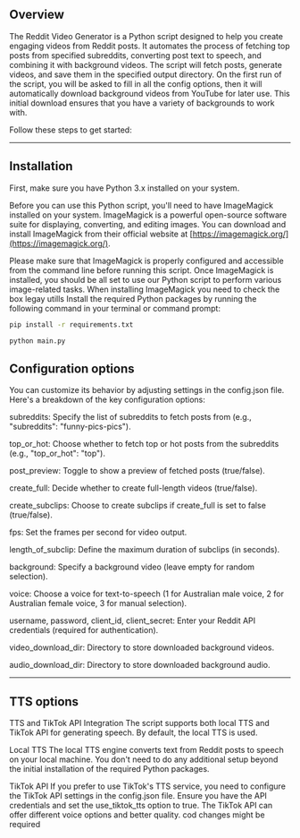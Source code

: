 ## Overview
The Reddit Video Generator is a Python script designed to help you create engaging videos from Reddit posts. It automates the process of fetching top posts from specified subreddits, converting post text to speech, and combining it with background videos. The script will fetch posts, generate videos, and save them in the specified output directory. On the first run of the script, you will be asked to fill in all the config options, then it will automatically download background videos from YouTube for later use. This initial download ensures that you have a variety of backgrounds to work with.

Follow these steps to get started:

---

## Installation
First, make sure you have Python 3.x installed on your system.

Before you can use this Python script, you'll need to have ImageMagick installed on your system. ImageMagick is a powerful open-source software suite for displaying, converting, and editing images. You can download and install ImageMagick from their official website at [https://imagemagick.org/](https://imagemagick.org/).

Please make sure that ImageMagick is properly configured and accessible from the command line before running this script. Once ImageMagick is installed, you should be all set to use our Python script to perform various image-related tasks.
When installing ImageMagick you need to check the box legay utills
Install the required Python packages by running the following command in your terminal or command prompt:

```sh
pip install -r requirements.txt
```
```sh
python main.py
```

## Configuration options
You can customize its behavior by adjusting settings in the config.json file. Here's a breakdown of the key configuration options:

subreddits: Specify the list of subreddits to fetch posts from (e.g., "subreddits": "funny-pics-pics").

top_or_hot: Choose whether to fetch top or hot posts from the subreddits (e.g., "top_or_hot": "top").

post_preview: Toggle to show a preview of fetched posts (true/false).

create_full: Decide whether to create full-length videos (true/false).

create_subclips: Choose to create subclips if create_full is set to false (true/false).

fps: Set the frames per second for video output.

length_of_subclip: Define the maximum duration of subclips (in seconds).

background: Specify a background video (leave empty for random selection).

voice: Choose a voice for text-to-speech (1 for Australian male voice, 2 for Australian female voice, 3 for manual selection).

username, password, client_id, client_secret: Enter your Reddit API credentials (required for authentication).

video_download_dir: Directory to store downloaded background videos.

audio_download_dir: Directory to store downloaded background audio.


---

## TTS options
TTS and TikTok API Integration
The script supports both local TTS and TikTok API for generating speech. By default, the local TTS is used.

Local TTS
The local TTS engine converts text from Reddit posts to speech on your local machine. You don't need to do any additional setup beyond the initial installation of the required Python packages.

TikTok API
If you prefer to use TikTok's TTS service, you need to configure the TikTok API settings in the config.json file. Ensure you have the API credentials and set the use_tiktok_tts option to true. The TikTok API can offer different voice options and better quality. cod changes might be required


